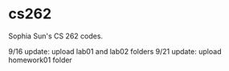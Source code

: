 # cs262
Sophia Sun's CS 262 codes.

9/16 update: upload lab01 and lab02 folders
9/21 update: upload homework01 folder
